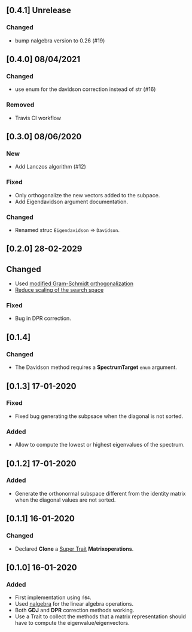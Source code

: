 
## [0.4.1] Unrelease

### Changed
* bump nalgebra version to 0.26 (#19)


## [0.4.0] 08/04/2021

### Changed
* use enum for the davidson correction instead of str (#16)

### Removed
* Travis CI workflow

## [0.3.0] 08/06/2020

### New
* Add Lanczos algorithm (#12)

### Fixed
* Only orthogonalize the new vectors added to the subpace.
* Add Eigendavidson argument documentation.

### Changed
* Renamed struc `Eigendavidson` => `Davidson`.

## [0.2.0] 28-02-2029

## Changed
* Used [modified Gram-Schmidt orthogonalization](https://github.com/felipeZ/eigenvalues/issues/8)
* [Reduce scaling of the search space](https://github.com/felipeZ/eigenvalues/issues/10)

### Fixed
* Bug in DPR correction.

## [0.1.4]

### Changed

* The Davidson method requires a **SpectrumTarget** `enum` argument.

## [0.1.3] 17-01-2020

### Fixed
* Fixed bug generating the subpsace when the diagonal is not sorted.

### Added
* Allow to compute the lowest or highest eigenvalues of the spectrum.


## [0.1.2] 17-01-2020

### Added
* Generate the orthonormal subspace different from the identity matrix when the diagonal values are not sorted.

## [0.1.1] 16-01-2020

### Changed
* Declared **Clone** a [Super Trait](https://doc.rust-lang.org/reference/items/traits.html#supertraits) **Matrixoperations**.

## [0.1.0] 16-01-2020

### Added
* First implementation using `f64`.
* Used [nalgebra](https://github.com/rustsim/nalgebra) for the linear algebra operations. 
* Both **GDJ** and **DPR** correction methods working.
* Use a Trait to collect the methods that a matrix representation should have to compute the eigenvalue/eigenvectors.
